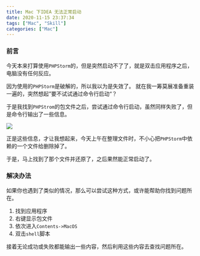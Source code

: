 ```yaml
---
title: Mac 下IDEA 无法正常启动
date: 2020-11-15 23:37:34
tags: ["Mac", "Skill"]
categories: ["Mac"]
---
```


### 前言
今天本来打算使用`PHPStorm`的，但是突然启动不了了，就是双击应用程序之后，电脑没有任何反应。

<!-- more -->

因为使用的`PHPStorm`是破解的，所以我以为是失效了。
就在我一筹莫展准备重装一遍的，突然想起”要不试试通过命令行启动“？

于是我找到`PHPStrom`的包文件之后，尝试通过命令行启动，虽然同样失败了，但是命令行输出了一些信息。

![](https://cdn.jsdelivr.net/gh/0xAiKang/CDN/blog/images/4DDACB7F-B42E-4142-8C20-F7DF8E450D53.png)

正是这些信息，才让我想起来，今天上午在整理文件时，不小心把`PHPStorm`中依赖的一个文件给删除掉了。

于是，马上找到了那个文件并还原了，之后果然能正常启动了。

### 解决办法
如果你也遇到了类似的情况，那么可以尝试这种方式，或许能帮助你找到问题所在。

1. 找到应用程序
2. 右键显示包文件
3. 依次进入`Contents->MacOS`
4. 双击`shell`脚本

接着无论成功或失败都能输出一些内容，然后利用这些内容去查找问题所在。